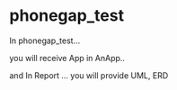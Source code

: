phonegap_test
=============

In phonegap_test...

you will receive App in AnApp..

and In Report ... you will provide UML, ERD 
